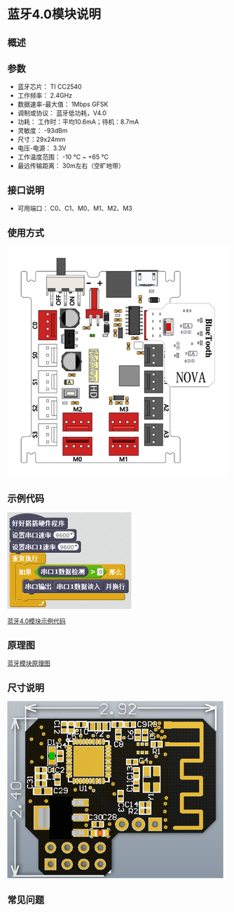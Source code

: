 # 蓝牙4.0模块说明

## 概述

## 参数
- 蓝牙芯片： TI CC2540
- 工作频率： 2.4GHz
- 数据速率-最大值： 1Mbps GFSK
- 调制或协议： 蓝牙低功耗，V4.0
- 功耗： 工作时：平均10.6mA；待机：8.7mA
- 灵敏度： -93dBm
- 尺寸：29x24mm
- 电压-电源： 3.3V
- 工作温度范围： -10 ℃ ~ +65 ℃
- 最远传输距离： 30m左右（空旷地带）

## 接口说明
- 可用端口： C0、C1、M0、M1、M2、M3

## 使用方式
![](./images/45.png)

## 示例代码
![](./images/141.png)

[蓝牙4.0模块示例代码](http://www.haohaodada.com/show.php?id=955396)

## 原理图
[蓝牙模块原理图](https://github.com/Haohaodada-official/haohaodada-docs/blob/master/%E5%8E%9F%E7%90%86%E5%9B%BE/%E8%93%9D%E7%89%99%E6%A8%A1%E5%9D%97.pdf)

## 尺寸说明
![](./images/114.png)

## 常见问题
